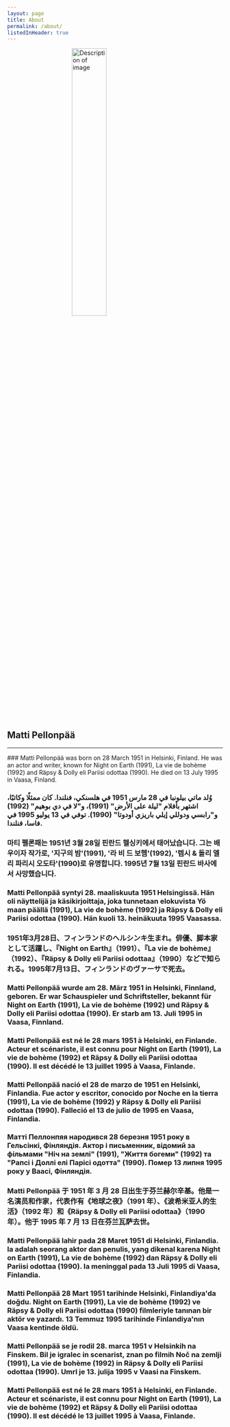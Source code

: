 ```yaml
---
layout: page
title: About
permalink: /about/
listedInHeader: true
---
```





<img src="https://upload.wikimedia.org/wikipedia/commons/thumb/4/4b/Matti-Pellonp%C3%A4%C3%A4-1990.jpg/1920px-Matti-Pellonp%C3%A4%C3%A4-1990.jpg" alt="Description of image" style="display: block; margin-left: auto; margin-right: auto; width: 40%;" >

<p></p> 

## Matti Pellonpää
-- - 
<p></p>  
###  Matti Pellonpää was born on 28 March 1951 in Helsinki, Finland. He was an actor and writer, known for Night on Earth (1991), La vie de bohème (1992) and Räpsy & Dolly eli Pariisi odottaa (1990). He died on 13 July 1995 in Vaasa, Finland.


### وُلد ماتي بيلونبا في 28 مارس 1951 في هلسنكي، فنلندا. كان ممثلًا وكاتبًا، اشتهر بأفلام "ليلة على الأرض" (1991)، و"لا في دي بوهيم" (1992) و"رابسي ودوللي إيلي باريزي أودوتا" (1990). توفي في 13 يوليو 1995 في فاسا، فنلندا.

### 마티 펠론패는 1951년 3월 28일 핀란드 헬싱키에서 태어났습니다. 그는 배우이자 작가로, '지구의 밤'(1991), '라 비 드 보헴'(1992), '렙시 & 돌리 엘리 파리시 오도타'(1990)로 유명합니다. 1995년 7월 13일 핀란드 바사에서 사망했습니다.


### Matti Pellonpää syntyi 28. maaliskuuta 1951 Helsingissä. Hän oli näyttelijä ja käsikirjoittaja, joka tunnetaan elokuvista Yö maan päällä (1991), La vie de bohème (1992) ja Räpsy & Dolly eli Pariisi odottaa (1990). Hän kuoli 13. heinäkuuta 1995 Vaasassa.

### 1951年3月28日、フィンランドのヘルシンキ生まれ。俳優、脚本家として活躍し、『Night on Earth』（1991）、『La vie de bohème』（1992）、『Räpsy & Dolly eli Pariisi odottaa』（1990）などで知られる。1995年7月13日、フィンランドのヴァーサで死去。

### Matti Pellonpää wurde am 28. März 1951 in Helsinki, Finnland, geboren. Er war Schauspieler und Schriftsteller, bekannt für Night on Earth (1991), La vie de bohème (1992) und Räpsy & Dolly eli Pariisi odottaa (1990). Er starb am 13. Juli 1995 in Vaasa, Finnland.


### Matti Pellonpää est né le 28 mars 1951 à Helsinki, en Finlande. Acteur et scénariste, il est connu pour Night on Earth (1991), La vie de bohème (1992) et Räpsy & Dolly eli Pariisi odottaa (1990). Il est décédé le 13 juillet 1995 à Vaasa, Finlande.


### Matti Pellonpää nació el 28 de marzo de 1951 en Helsinki, Finlandia. Fue actor y escritor, conocido por Noche en la tierra (1991), La vie de bohème (1992) y Räpsy & Dolly eli Pariisi odottaa (1990). Falleció el 13 de julio de 1995 en Vaasa, Finlandia.


### Матті Пеллонпяя народився 28 березня 1951 року в Гельсінкі, Фінляндія. Актор і письменник, відомий за фільмами "Ніч на землі" (1991), "Життя богеми" (1992) та "Рапсі і Доллі елі Парісі одотта" (1990). Помер 13 липня 1995 року у Ваасі, Фінляндія.


### Matti Pellonpää 于 1951 年 3 月 28 日出生于芬兰赫尔辛基。他是一名演员和作家，代表作有《地球之夜》（1991 年）、《波希米亚人的生活》（1992 年）和《Räpsy & Dolly eli Pariisi odottaa》（1990 年）。他于 1995 年 7 月 13 日在芬兰瓦萨去世。

### Matti Pellonpää lahir pada 28 Maret 1951 di Helsinki, Finlandia. Ia adalah seorang aktor dan penulis, yang dikenal karena Night on Earth (1991), La vie de bohème (1992) dan Räpsy & Dolly eli Pariisi odottaa (1990). Ia meninggal pada 13 Juli 1995 di Vaasa, Finlandia.

### Matti Pellonpää 28 Mart 1951 tarihinde Helsinki, Finlandiya'da doğdu. Night on Earth (1991), La vie de bohème (1992) ve Räpsy & Dolly eli Pariisi odottaa (1990) filmleriyle tanınan bir aktör ve yazardı. 13 Temmuz 1995 tarihinde Finlandiya'nın Vaasa kentinde öldü.

### Matti Pellonpää se je rodil 28. marca 1951 v Helsinkih na Finskem. Bil je igralec in scenarist, znan po filmih Noč na zemlji (1991), La vie de bohème (1992) in Räpsy & Dolly eli Pariisi odottaa (1990). Umrl je 13. julija 1995 v Vaasi na Finskem.

### Matti Pellonpää est né le 28 mars 1951 à Helsinki, en Finlande. Acteur et scénariste, il est connu pour Night on Earth (1991), La vie de bohème (1992) et Räpsy & Dolly eli Pariisi odottaa (1990). Il est décédé le 13 juillet 1995 à Vaasa, Finlande.


<!-- 
This is the base Jekyll theme. You can find out more info about customizing your Jekyll theme, as well as basic Jekyll usage documentation at [jekyllrb.com](https://jekyllrb.com/)

You can find the source code for Minima at GitHub:
[jekyll][jekyll-organization] /
[minima](https://github.com/jekyll/minima)

You can find the source code for Jekyll at GitHub:
[jekyll][jekyll-organization] /
[jekyll](https://github.com/jekyll/jekyll) 


[jekyll-organization]: https://github.com/jekyll
-->